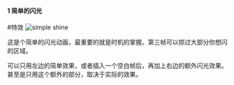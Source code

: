 #### 1 简单的闪光
#特效
![simple shine](t1/simple_shine.gif)

  这是个简单的闪光动画，最重要的就是时机的掌握。第三帧可以掠过大部分你想闪的区域。

  可以只用左边的简单效果，或者插入一个空白帧后，再加上右边的额外闪光效果。甚至是只用这个额外的部分，取决于实际的效果。